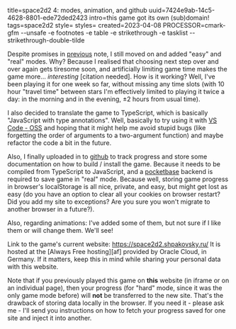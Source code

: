 title=space2d2 4: modes, animation, and github
uuid=7424e9ab-14c5-4628-8801-ede72ded2423
intro=this game got its own (sub)domain!
tags=space2d2
style=
styles=
created=2023-04-08
PROCESSOR=cmark-gfm --unsafe -e footnotes -e table -e strikethrough -e tasklist --strikethrough-double-tilde

Despite promises in [previous][p] note, I still moved on and added "easy" and "real" modes.
Why? Because I realised that choosing next step over and over again gets tiresome soon,
and artificially limiting game time makes the game more... _interesting_ \[citation needed\].
How is it working? Well, I've been playing it for one week so far,
without missing any time slots
(with 10 hour "travel time" between stars I'm effectively limited to playing it
twice a day: in the morning and in the evening, ±2 hours from usual time).

[p]: space2d2-3-the-finished-game.html

I also decided to translate the game to TypeScript, which is basically "JavaScript with type annotations".
Well, basically to try using it with [VS Code - OSS][vsc] and hoping that it might help me avoid stupid bugs
(like forgetting the order of arguments to a two-argument function)
and maybe refactor the code a bit in the future.

[vsc]: https://github.com/Microsoft/vscode

Also, I finally uploaded in to [github][gh] to track progress and
store some documentation on how to build / install the game.
Because it needs to be compiled from TypeScript to JavaScript,
and a [pocketbase][pb] backend is required to save game in "real" mode.
Because well, storing game progress in browser's localStorage
is all nice, private, and easy, but might get lost as easy
(do you have an option to clear all your cookies on browser restart?
Did you add my site to exceptions?
Are you sure you won't migrate to another browser in a future?).

[gh]: https://github.com/Lex-2008/space2d2
[pb]: https://pocketbase.io/

Also, regarding animations: I've added some of them,
but not sure if I like them or will change them.
We'll see!

Link to the game's current website: <https://space2d2.shpakovsky.ru/>
It is hosted at the [Always Free hosting][af] provided by Oracle Cloud, in Germany.
If it matters, keep this in mind while sharing your personal data with this website.

Note that if you previously played this game on **this** website
(in iframe or on an individual page), then your progress
(for "hard" mode, since it was the only game mode before)
will **not** be transferred to the new site.
That's the drawback of storing data locally in the browser.
If you need it - please ask me - I'll send you instructions
on how to fetch your progress saved for one site and inject it into another.
